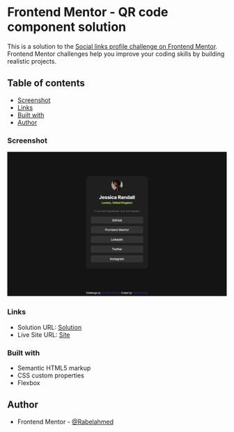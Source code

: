 # Frontend Mentor - QR code component solution

This is a solution to the [Social links profile challenge on Frontend Mentor](https://www.frontendmentor.io/challenges/social-links-profile-UG32l9m6dQ). Frontend Mentor challenges help you improve your coding skills by building realistic projects. 

## Table of contents
  - [Screenshot](#screenshot)
  - [Links](#links)
  - [Built with](#built-with)
  - [Author](#author)

### Screenshot

![Screenshot](./assets/images/FireShot%20Capture%20004%20-%20Frontend%20Mentor%20-%20Social%20links%20profile%20-%20127.0.0.1.png)


### Links

- Solution URL: [Solution]()
- Live Site URL: [Site]()

### Built with

- Semantic HTML5 markup
- CSS custom properties
- Flexbox

## Author

- Frontend Mentor - [@Rabelahmed](https://www.frontendmentor.io/profile/Rabelahmed)